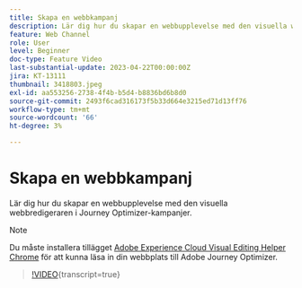 ```yaml
---
title: Skapa en webbkampanj
description: Lär dig hur du skapar en webbupplevelse med den visuella webbredigeraren i Journey Optimizer-kampanjer.
feature: Web Channel
role: User
level: Beginner
doc-type: Feature Video
last-substantial-update: 2023-04-22T00:00:00Z
jira: KT-13111
thumbnail: 3418803.jpeg
exl-id: aa553256-2738-4f4b-b5d4-b8836bd6b8d0
source-git-commit: 2493f6cad316173f5b33d664e3215ed71d13ff76
workflow-type: tm+mt
source-wordcount: '66'
ht-degree: 3%

---
```


# Skapa en webbkampanj

Lär dig hur du skapar en webbupplevelse med den visuella webbredigeraren i Journey Optimizer-kampanjer.

>[!NOTE]
> Du måste installera tillägget [Adobe Experience Cloud Visual Editing Helper Chrome](https://chrome.google.com/webstore/detail/adobe-experience-cloud-vi/kgmjjkfjacffaebgpkpcllakjifppnca) för att kunna läsa in din webbplats till Adobe Journey Optimizer.

>[!VIDEO](https://video.tv.adobe.com/v/3452639/?quality=12&learn=on&captions=swe){transcript=true}
